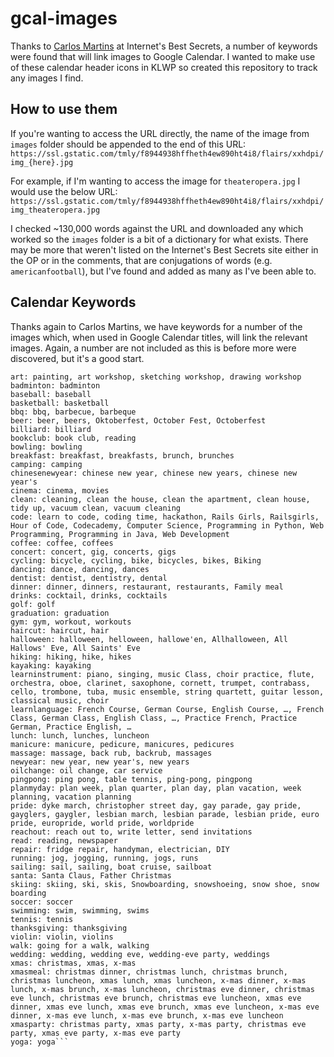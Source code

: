 # gcal-images

Thanks to [Carlos Martins](http://www.internetbestsecrets.com/2019/09/google-calendar-event-images.html) at Internet's Best Secrets, a number of keywords were found that will link images to Google Calendar.
I wanted to make use of these calendar header icons in KLWP so created this repository to track any images I find.

## How to use them
If you're wanting to access the URL directly, the name of the image from `images` folder should be appended to the end of this URL:
`https://ssl.gstatic.com/tmly/f8944938hffheth4ew890ht4i8/flairs/xxhdpi/img_{here}.jpg`

For example, if I'm wanting to access the image for `theateropera.jpg` I would use the below URL:
`https://ssl.gstatic.com/tmly/f8944938hffheth4ew890ht4i8/flairs/xxhdpi/img_theateropera.jpg`

I checked ~130,000 words against the URL and downloaded any which worked so the `images` folder is a bit of a dictionary for what exists.
There may be more that weren't listed on the Internet's Best Secrets site either in the OP or in the comments, that are conjugations of words (e.g. `americanfootball`), but I've found and added as many as I've been able to.

## Calendar Keywords
Thanks again to Carlos Martins, we have keywords for a number of the images which, when used in Google Calendar titles, will link the relevant images.
Again, a number are not included as this is before more were discovered, but it's a good start.

```
art: painting, art workshop, sketching workshop, drawing workshop
badminton: badminton
baseball: baseball
basketball: basketball
bbq: bbq, barbecue, barbeque
beer: beer, beers, Oktoberfest, October Fest, Octoberfest
billiard: billiard
bookclub: book club, reading
bowling: bowling
breakfast: breakfast, breakfasts, brunch, brunches
camping: camping
chinesenewyear: chinese new year, chinese new years, chinese new year's
cinema: cinema, movies
clean: cleaning, clean the house, clean the apartment, clean house, tidy up, vacuum clean, vacuum cleaning
code: learn to code, coding time, hackathon, Rails Girls, Railsgirls, Hour of Code, Codecademy, Computer Science, Programming in Python, Web Programming, Programming in Java, Web Development
coffee: coffee, coffees
concert: concert, gig, concerts, gigs
cycling: bicycle, cycling, bike, bicycles, bikes, Biking
dancing: dance, dancing, dances
dentist: dentist, dentistry, dental
dinner: dinner, dinners, restaurant, restaurants, Family meal
drinks: cocktail, drinks, cocktails
golf: golf
graduation: graduation
gym: gym, workout, workouts
haircut: haircut, hair
halloween: halloween, helloween, hallowe'en, Allhalloween, All Hallows' Eve, All Saints' Eve
hiking: hiking, hike, hikes
kayaking: kayaking
learninstrument: piano, singing, music Class, choir practice, flute, orchestra, oboe, clarinet, saxophone, cornett, trumpet, contrabass, cello, trombone, tuba, music ensemble, string quartett, guitar lesson, classical music, choir
learnlanguage: French Course, German Course, English Course, …, French Class, German Class, English Class, …, Practice French, Practice German, Practice English, …
lunch: lunch, lunches, luncheon
manicure: manicure, pedicure, manicures, pedicures
massage: massage, back rub, backrub, massages
newyear: new year, new year's, new years
oilchange: oil change, car service
pingpong: ping pong, table tennis, ping-pong, pingpong
planmyday: plan week, plan quarter, plan day, plan vacation, week planning, vacation planning
pride: dyke march, christopher street day, gay parade, gay pride, gayglers, gaygler, lesbian march, lesbian parade, lesbian pride, euro pride, europride, world pride, worldpride
reachout: reach out to, write letter, send invitations
read: reading, newspaper
repair: fridge repair, handyman, electrician, DIY
running: jog, jogging, running, jogs, runs
sailing: sail, sailing, boat cruise, sailboat
santa: Santa Claus, Father Christmas
skiing: skiing, ski, skis, Snowboarding, snowshoeing, snow shoe, snow boarding
soccer: soccer
swimming: swim, swimming, swims
tennis: tennis
thanksgiving: thanksgiving
violin: violin, violins
walk: going for a walk, walking
wedding: wedding, wedding eve, wedding-eve party, weddings
xmas: christmas, xmas, x-mas
xmasmeal: christmas dinner, christmas lunch, christmas brunch, christmas luncheon, xmas lunch, xmas luncheon, x-mas dinner, x-mas lunch, x-mas brunch, x-mas luncheon, christmas eve dinner, christmas eve lunch, christmas eve brunch, christmas eve luncheon, xmas eve dinner, xmas eve lunch, xmas eve brunch, xmas eve luncheon, x-mas eve dinner, x-mas eve lunch, x-mas eve brunch, x-mas eve luncheon
xmasparty: christmas party, xmas party, x-mas party, christmas eve party, xmas eve party, x-mas eve party
yoga: yoga```
